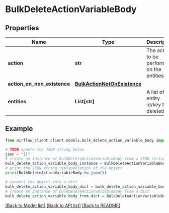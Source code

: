 # BulkDeleteActionVariableBody


## Properties

Name | Type | Description | Notes
------------ | ------------- | ------------- | -------------
**action** | **str** | The action to be performed on the entities. | 
**action_on_non_existence** | [**BulkActionNotOnExistence**](BulkActionNotOnExistence.md) |  | [optional] 
**entities** | **List[str]** | A list of entity id/key to be deleted. | 

## Example

```python
from airflow_client.client.models.bulk_delete_action_variable_body import BulkDeleteActionVariableBody

# TODO update the JSON string below
json = "{}"
# create an instance of BulkDeleteActionVariableBody from a JSON string
bulk_delete_action_variable_body_instance = BulkDeleteActionVariableBody.from_json(json)
# print the JSON string representation of the object
print(BulkDeleteActionVariableBody.to_json())

# convert the object into a dict
bulk_delete_action_variable_body_dict = bulk_delete_action_variable_body_instance.to_dict()
# create an instance of BulkDeleteActionVariableBody from a dict
bulk_delete_action_variable_body_from_dict = BulkDeleteActionVariableBody.from_dict(bulk_delete_action_variable_body_dict)
```
[[Back to Model list]](../README.md#documentation-for-models) [[Back to API list]](../README.md#documentation-for-api-endpoints) [[Back to README]](../README.md)


